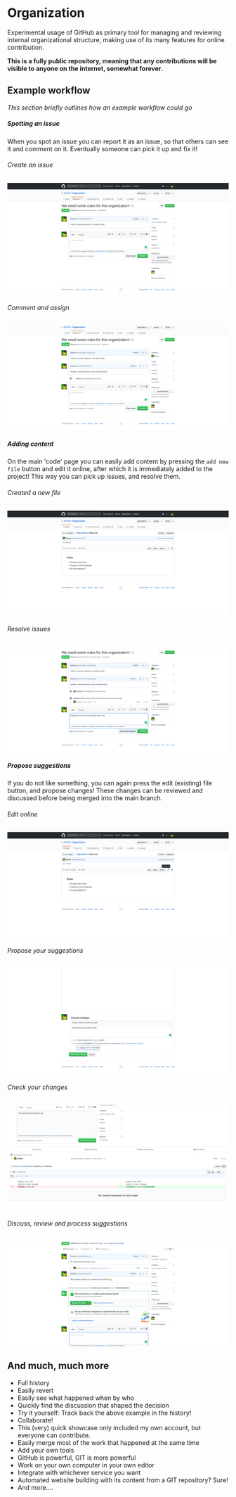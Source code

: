 # Organization
Experimental usage of GitHub as primary tool for managing and reviewing internal organizational structure, making use of its many features for online contribution.

**This is a fully public repository, meaning that any contributions will be visible to anyone on the internet, somewhat forever.**


## Example workflow
_This section briefly outlines how an example workflow could go_

##### Spotting an issue
When you spot an issue you can report it as an issue, so that others can see it and comment on it. Eventually someone can pick it up and fix it!

###### Create an issue
![Create an issue](/instructions/images/new-issue.png "Create an issue")
<!-- https://github.com/AEGEE/organization/.... -->

###### Comment and assign
![Comment and assign](/instructions/images/comment-assigned.png "Comment and assign")

##### Adding content
On the main 'code' page you can easily add content by pressing the `add new file` button and edit it online, after which it is immediately added to the project! This way you can pick up issues, and resolve them.

###### Created a new file
![Created a new file](/instructions/images/rules-1.png "Created a new file")

###### Resolve issues
![Resolve issues](/instructions/images/close-issue.png "Resolve issues")

##### Propose suggestions
If you do not like something, you can again press the edit (existing) file button, and propose changes! These changes can be reviewed and discussed before being merged into the main branch.

###### Edit online
![Edit online](/instructions/images/rules-edit.png "Edit online")

###### Propose your suggestions
![Propose your suggestions](/instructions/images/doing-edit.png "Propose your suggestions")

###### Check your changes
![Check your changes](/instructions/images/see-differences.png "Check your changes")

###### Discuss, review and process suggestions
![Discuss, review and process suggestions](/instructions/images/merge-pr.png "Discuss, review and process suggestions")


## And much, much more
- Full history
 - Easily revert
 - Easily see what happened when by who
 - Quickly find the discussion that shaped the decision
 - Try it yourself: Track back the above example in the history!
- Collaborate!
 - This (very) quick showcase only included my own account, but everyone can contribute.
 - Easily merge most of the work that happened at the same time
- Add your own tools
 - GitHub is powerful, GIT is more powerful
 - Work on your own computer in your own editor
 - Integrate with whichever service you want
 - Automated website building with its content from a GIT repository? Sure!
- And more....
